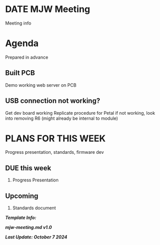 # DATE MJW Meeting

Meeting info

# Agenda

Prepared in advance

## Built PCB

Demo working web server on PCB

## USB connection not working?

Get dev board working
Replicate procedure for Petal
if not working, look into removing R6 (might already be internal to module)

# PLANS FOR THIS WEEK

Progress presentation, standards, firmware dev

## DUE this week

1. Progress Presentation 

## Upcoming

1. Standards document

***Template Info:***

***mjw-meeting.md v1.0***

***Last Update: October 7 2024***